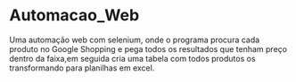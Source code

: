 # Automacao_Web
Uma automação web com selenium, onde o programa procura cada produto no Google Shopping e pega todos os resultados que tenham preço dentro da faixa,em seguida cria uma tabela com todos produtos os transformando para planilhas em excel.
